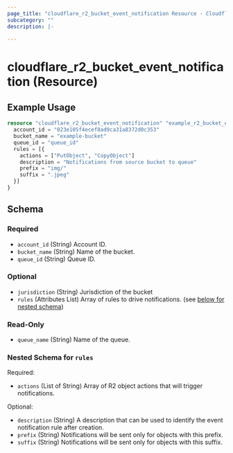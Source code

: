 ```yaml
---
page_title: "cloudflare_r2_bucket_event_notification Resource - Cloudflare"
subcategory: ""
description: |-
  
---
```


# cloudflare_r2_bucket_event_notification (Resource)



## Example Usage

```terraform
resource "cloudflare_r2_bucket_event_notification" "example_r2_bucket_event_notification" {
  account_id = "023e105f4ecef8ad9ca31a8372d0c353"
  bucket_name = "example-bucket"
  queue_id = "queue_id"
  rules = [{
    actions = ["PutObject", "CopyObject"]
    description = "Notifications from source bucket to queue"
    prefix = "img/"
    suffix = ".jpeg"
  }]
}
```

<!-- schema generated by tfplugindocs -->
## Schema

### Required

- `account_id` (String) Account ID.
- `bucket_name` (String) Name of the bucket.
- `queue_id` (String) Queue ID.

### Optional

- `jurisdiction` (String) Jurisdiction of the bucket
- `rules` (Attributes List) Array of rules to drive notifications. (see [below for nested schema](#nestedatt--rules))

### Read-Only

- `queue_name` (String) Name of the queue.

<a id="nestedatt--rules"></a>
### Nested Schema for `rules`

Required:

- `actions` (List of String) Array of R2 object actions that will trigger notifications.

Optional:

- `description` (String) A description that can be used to identify the event notification rule after creation.
- `prefix` (String) Notifications will be sent only for objects with this prefix.
- `suffix` (String) Notifications will be sent only for objects with this suffix.


